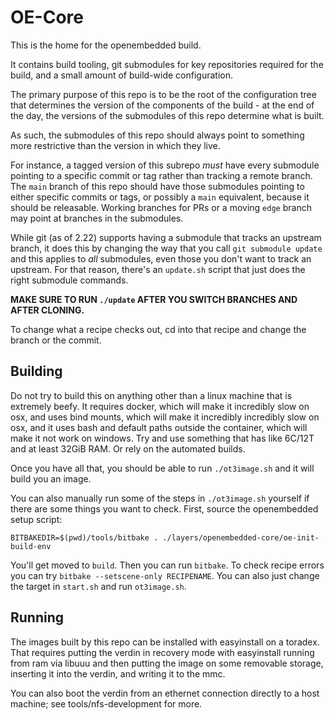 # OE-Core

This is the home for the openembedded build.

It contains build tooling, git submodules for key repositories required for the build, and a small amount of build-wide configuration.

The primary purpose of this repo is to be the root of the configuration tree that determines the version of the components of the build - at the end of the day, the versions of the submodules of this repo determine what is built.

As such, the submodules of this repo should always point to something more restrictive than the version in which they live.

For instance, a tagged version of this subrepo _must_ have every submodule pointing to a specific commit or tag rather than tracking a remote branch. The `main` branch of this repo should have those submodules pointing to either specific commits or tags, or possibly a `main` equivalent, because it should be releasable. Working branches for PRs or a moving `edge` branch may point at branches in the submodules.

While git (as of 2.22) supports having a submodule that tracks an upstream branch, it does this by changing the way that you call `git submodule update` and this applies to _all_ submodules, even those you don't want to track an upstream. For that reason, there's an `update.sh` script that just does the right submodule commands. 

**MAKE SURE TO RUN `./update` AFTER YOU SWITCH BRANCHES AND AFTER CLONING.**

To change what a recipe checks out, cd into that recipe and change the branch or the commit.


## Building

Do not try to build this on anything other than a linux machine that is extremely beefy. It requires docker, which will make it incredibly slow on osx, and uses bind mounts, which will make it incredibly incredibly slow on osx, and it uses bash and default paths outside the container, which will make it not work on windows. Try and use something that has like 6C/12T and at least 32GiB RAM. Or rely on the automated builds.

Once you have all that, you should be able to run `./ot3image.sh` and it will build you an image.

You can also manually run some of the steps in `./ot3image.sh` yourself if there are some things you want to check. First, source the openembedded setup script:

`BITBAKEDIR=$(pwd)/tools/bitbake . ./layers/openembedded-core/oe-init-build-env`

You'll get moved to `build`. Then you can run `bitbake`. To check recipe errors you can try `bitbake --setscene-only RECIPENAME`. You can also just change the target in `start.sh` and run `ot3image.sh`.

## Running

The images built by this repo can be installed with easyinstall on a toradex. That requires putting the verdin in recovery mode with easyinstall running from ram via libuuu and then putting the image on some removable storage, inserting it into the verdin, and writing it to the mmc.

You can also boot the verdin from an ethernet connection directly to a host machine; see tools/nfs-development for more.
